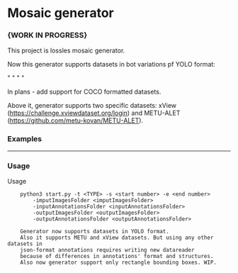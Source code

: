 # Mosaic generator
### {WORK IN PROGRESS}

This project is lossles mosaic generator.  


Now this generator supports datasets in bot variations pf YOLO format:

  "<object-class> <x> <y> <width> <height>"
  "<object-class> <x1> <y1> <x2> <y2>"
  
In plans - add support for COCO formatted datasets.

Above it, generator supports two specific datasets: xView (https://challenge.xviewdataset.org/login) and METU-ALET (https://github.com/metu-kovan/METU-ALET).
  



### Examples
***

### Usage
Usage
        
        python3 start.py -t <TYPE> -s <start number> -e <end number> 
            -imputImagesFolder <imputImagesFolder> 
            -inputAnnotationsFolder <inputAnnotationsFolder>
            -outputImagesFolder <outputImagesFolder>
            -outputAnnotationsFolder <outputAnnotationsFolder>

        Generator now supports datasets in YOLO format.
        Also it supports METU and xView datasets. But using any other datasets in
        json-format annotations requires writing new datareader 
        because of differences in annotations' format and structures.
        Also now generator support only rectangle bounding boxes. WIP.
